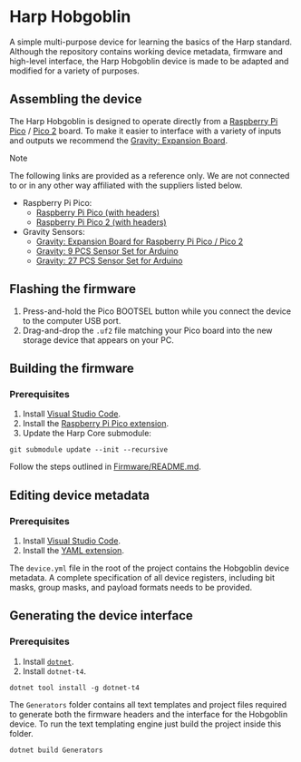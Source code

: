 # Harp Hobgoblin

A simple multi-purpose device for learning the basics of the Harp standard. Although the repository contains working device metadata, firmware and high-level interface, the Harp Hobgoblin device is made to be adapted and modified for a variety of purposes.

## Assembling the device

The Harp Hobgoblin is designed to operate directly from a [Raspberry Pi Pico](https://www.raspberrypi.com/products/raspberry-pi-pico/) / [Pico 2](https://www.raspberrypi.com/products/raspberry-pi-pico-2/) board. To make it easier to interface with a variety of inputs and outputs we recommend the [Gravity: Expansion Board](https://www.dfrobot.com/product-2393.html).

> [!NOTE]
> The following links are provided as a reference only. We are not connected to or in any other way affiliated with the suppliers listed below.

  - Raspberry Pi Pico:
    - [Raspberry Pi Pico (with headers)](https://thepihut.com/products/raspberry-pi-pico?src=raspberrypi&variant=41925332566211)
    - [Raspberry Pi Pico 2 (with headers)](https://thepihut.com/products/raspberry-pi-pico-2?variant=54063366701441)
  - Gravity Sensors:
    - [Gravity: Expansion Board for Raspberry Pi Pico / Pico 2](https://www.dfrobot.com/product-2393.html)
    - [Gravity: 9 PCS Sensor Set for Arduino](https://www.dfrobot.com/product-110.html)
    - [Gravity: 27 PCS Sensor Set for Arduino](https://www.dfrobot.com/product-725.html)

## Flashing the firmware

1. Press-and-hold the Pico BOOTSEL button while you connect the device to the computer USB port.
2. Drag-and-drop the `.uf2` file matching your Pico board into the new storage device that appears on your PC.

## Building the firmware

### Prerequisites

1. Install [Visual Studio Code](https://code.visualstudio.com/).
2. Install the [Raspberry Pi Pico extension](https://marketplace.visualstudio.com/items?itemName=raspberry-pi.raspberry-pi-pico).
3. Update the Harp Core submodule:
```
git submodule update --init --recursive
```

Follow the steps outlined in [Firmware/README.md](/Firmware/README.md).

## Editing device metadata

### Prerequisites

1. Install [Visual Studio Code](https://code.visualstudio.com/).
2. Install the [YAML extension](https://marketplace.visualstudio.com/items?itemName=redhat.vscode-yaml).

The `device.yml` file in the root of the project contains the Hobgoblin device metadata. A complete specification of all device registers, including bit masks, group masks, and payload formats needs to be provided.

## Generating the device interface

### Prerequisites

1. Install [`dotnet`](https://dotnet.microsoft.com/).
2. Install `dotnet-t4`.
```
dotnet tool install -g dotnet-t4
```

The `Generators` folder contains all text templates and project files required to generate both the firmware headers and the interface for the Hobgoblin device. To run the text templating engine just build the project inside this folder.

```
dotnet build Generators
```
